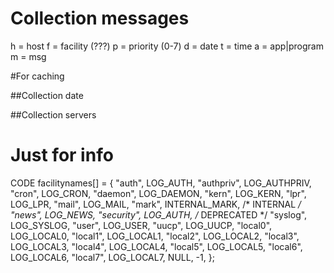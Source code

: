 # Collection messages
h = host
f = facility (???)
p = priority (0-7)
d = date
t = time
a = app|program
m = msg

#For caching

##Collection date

##Collection servers

# Just for info

CODE facilitynames[] = {
	"auth",		LOG_AUTH,
	"authpriv",	LOG_AUTHPRIV,
	"cron", 	LOG_CRON,
	"daemon",	LOG_DAEMON,
	"kern",		LOG_KERN,
	"lpr",		LOG_LPR,
	"mail",		LOG_MAIL,
	"mark", 	INTERNAL_MARK,		/* INTERNAL */
	"news",		LOG_NEWS,
	"security",	LOG_AUTH,		/* DEPRECATED */
	"syslog",	LOG_SYSLOG,
	"user",		LOG_USER,
	"uucp",		LOG_UUCP,
	"local0",	LOG_LOCAL0,
	"local1",	LOG_LOCAL1,
	"local2",	LOG_LOCAL2,
	"local3",	LOG_LOCAL3,
	"local4",	LOG_LOCAL4,
	"local5",	LOG_LOCAL5,
	"local6",	LOG_LOCAL6,
	"local7",	LOG_LOCAL7,
	NULL,		-1,
};